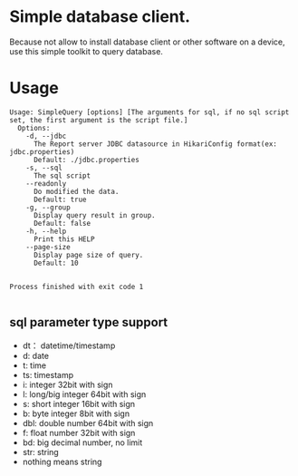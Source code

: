 # Simple database client.
Because not allow to install database client or other software on a device,
use this simple toolkit to query database.


# Usage
```
Usage: SimpleQuery [options] [The arguments for sql, if no sql script set, the first argument is the script file.]
  Options:
    -d, --jdbc
      The Report server JDBC datasource in HikariConfig format(ex: jdbc.properties) 
      Default: ./jdbc.properties
    -s, --sql
      The sql script
    --readonly
      Do modified the data.
      Default: true
    -g, --group
      Display query result in group.
      Default: false
    -h, --help
      Print this HELP
    --page-size
      Display page size of query.
      Default: 10


Process finished with exit code 1


```

## sql parameter type support
  - dt： datetime/timestamp
  - d: date
  - t: time
  - ts: timestamp
  - i: integer 32bit with sign
  - l: long/big integer 64bit with sign
  - s: short integer 16bit with sign
  - b: byte integer 8bit with sign
  - dbl: double number  64bit with sign
  - f: float number 32bit with sign
  - bd: big decimal  number, no limit
  - str: string
  - nothing means string